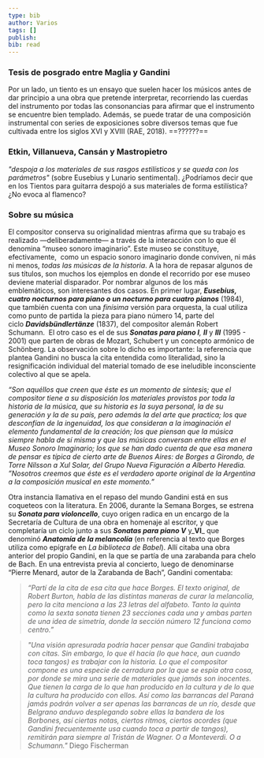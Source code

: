 ```yaml
---
type: bib
author: Varios
tags: []
publish: 
bib: read
---
```

### Tesis de posgrado entre Maglia y Gandini
Por un lado, un tiento es un ensayo que suelen hacer los músicos antes de dar principio a una obra que pretende interpretar, recorriendo las cuerdas del instrumento por todas las consonancias para afirmar que el instrumento se encuentre bien templado. Además, se puede tratar de una composición instrumental con series de exposiciones sobre diversos temas que fue cultivada entre los siglos XVI y XVIII (RAE, 2018). ==??????==

### Etkin, Villanueva, Cansán y Mastropietro
*"despoja a los materiales de sus rasgos estilísticos y se queda con los parámetros"* (sobre Eusebius y Lunario sentimental). ¿Podríamos decir que en los Tientos para guitarra despojó a sus materiales de forma estilística? ¿No evoca al flamenco?

### Sobre su música
El compositor conserva su originalidad mientras afirma que su trabajo es realizado —deliberadamente— a través de la interacción con lo que él denomina “museo sonoro imaginario”. Este museo se constituye, efectivamente,  como un espacio sonoro imaginario donde conviven, ni más ni menos, _todas las músicas de la historia_. A la hora de repasar algunos de sus títulos, son muchos los ejemplos en donde el recorrido por ese museo deviene material disparador. Por nombrar algunos de los más emblemáticos, son interesantes dos casos. En primer lugar, **_Eusebius, cuatro nocturnos para piano o un nocturno para cuatro pianos_** (1984), que también cuenta con una _finísima_ versión para orquesta, la cual utiliza como punto de partida la pieza para piano número 14, parte del ciclo **_Davidsbündlertänze_** (1837), del compositor alemán Robert Schumann.  El otro caso es el de sus **_Sonatas para piano I_**_, **II**_ y **_III_** (1995 - 2001) que parten de obras de Mozart, Schubert y un concepto armónico de Schönberg. La observación sobre lo dicho es importante: la referencia que plantea Gandini no busca la cita entendida como literalidad, sino la resignificación individual del material tomado de ese ineludible inconsciente colectivo al que se apela.

*“Son aquéllos que creen que éste es un momento de síntesis; que el compositor tiene a su disposición los materiales provistos por toda la historia de la música, que su historia es la suya personal, la de su generación y la de su país, pero además la del arte que practica; los que desconfían de la ingenuidad, los que consideran a la imaginación el elemento fundamental de la creación; los que piensan que la música siempre habla de sí misma y que las músicas conversan entre ellas en el Museo Sonoro Imaginario; los que se han dado cuenta de que esa manera de pensar es típica de cierto arte de Buenos Aires: de Borges a Girondo, de Torre Nilsson a Xul Solar, del Grupo Nueva Figuración a Alberto Heredia.  
”Nosotros creemos que éste es el verdadero aporte original de la Argentina a la composición musical en este momento.”*

Otra instancia llamativa en el repaso del mundo Gandini está en sus coqueteos con la literatura. En 2006, durante la Semana Borges, se estrena su **_Sonata para violoncello_**, cuyo origen radica en un encargo de la Secretaría de Cultura de una obra en homenaje al escritor, y que completaría un ciclo junto a sus **_Sonatas para piano V_** y_**VI**_ que denominó **_Anatomía de la melancolía_** (en referencia al texto que Borges utiliza como epígrafe en _La biblioteca de Babel_). Allí citaba una obra anterior del propio Gandini, en la que se partía de una zarabanda para chelo de Bach. En una entrevista previa al concierto, luego de denominarse “Pierre Menard, autor de la Zarabanda de Bach”, Gandini comentaba:

> *“Partí de la cita de esa cita que hace Borges. El texto original, de Robert Burton, habla de las distintas maneras de curar la melancolía, pero la cita menciona a las 23 letras del alfabeto. Tanto la quinta como la sexta sonata tienen 23 secciones cada una y ambas parten de una idea de simetría, donde la sección número 12 funciona como centro.”*

> *"Una visión apresurada podría hacer pensar que Gandini trabajaba con citas. Sin embargo, lo que él hacía (lo que hace, aun cuando toca tangos) es trabajar con la historia. Lo que el compositor compone es una especie de cerradura por la que se espía otra cosa, por donde se mira una serie de materiales que jamás son inocentes. Que tienen la carga de lo que han producido en la cultura y de lo que la cultura ha producido con ellos. Así como las barrancas del Paraná jamás podrán volver a ser apenas las barrancas de un río, desde que Belgrano anduvo desplegando sobre ellas la bandera de los Borbones, así ciertas notas, ciertos ritmos, ciertos acordes (que Gandini frecuentemente usa cuando toca a partir de tangos), remitirán para siempre al Tristán de Wagner. O a Monteverdi. O a Schumann."* Diego Fischerman
